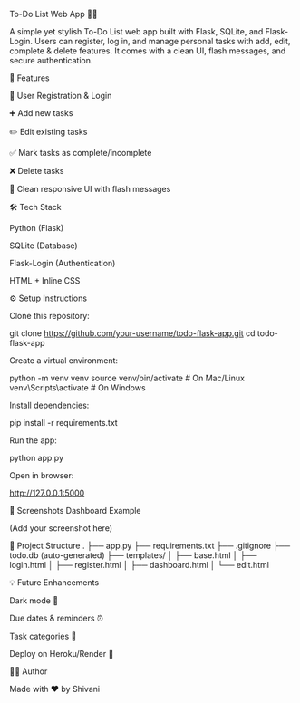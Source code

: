 To-Do List Web App 📝✨

A simple yet stylish To-Do List web app built with Flask, SQLite, and Flask-Login.
Users can register, log in, and manage personal tasks with add, edit, complete & delete features.
It comes with a clean UI, flash messages, and secure authentication.

🚀 Features

🔐 User Registration & Login

➕ Add new tasks

✏️ Edit existing tasks

✅ Mark tasks as complete/incomplete

❌ Delete tasks

🎨 Clean responsive UI with flash messages

🛠️ Tech Stack

Python (Flask)

SQLite (Database)

Flask-Login (Authentication)

HTML + Inline CSS

⚙️ Setup Instructions

Clone this repository:

git clone https://github.com/your-username/todo-flask-app.git
cd todo-flask-app


Create a virtual environment:

python -m venv venv
source venv/bin/activate   # On Mac/Linux
venv\Scripts\activate      # On Windows


Install dependencies:

pip install -r requirements.txt


Run the app:

python app.py


Open in browser:

http://127.0.0.1:5000

📸 Screenshots
Dashboard Example

(Add your screenshot here)

📂 Project Structure
.
├── app.py
├── requirements.txt
├── .gitignore
├── todo.db (auto-generated)
├── templates/
│   ├── base.html
│   ├── login.html
│   ├── register.html
│   ├── dashboard.html
│   └── edit.html

💡 Future Enhancements

Dark mode 🌙

Due dates & reminders ⏰

Task categories 📂

Deploy on Heroku/Render 🚀

👩‍💻 Author

Made with ❤️ by Shivani
